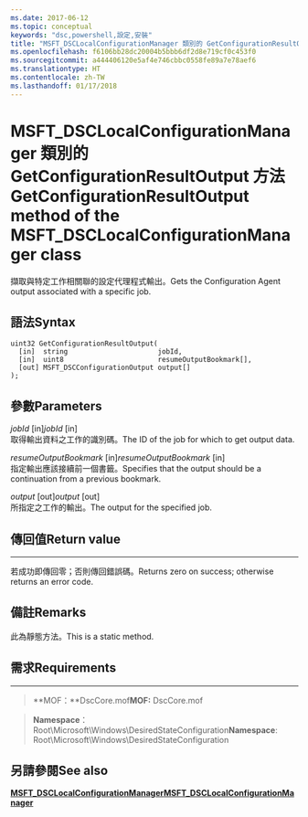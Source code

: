 ```yaml
---
ms.date: 2017-06-12
ms.topic: conceptual
keywords: "dsc,powershell,設定,安裝"
title: "MSFT_DSCLocalConfigurationManager 類別的 GetConfigurationResultOutput 方法"
ms.openlocfilehash: f6106bb28dc20004b5bbb6df2d8e719cf0c453f0
ms.sourcegitcommit: a444406120e5af4e746cbbc0558fe89a7e78aef6
ms.translationtype: HT
ms.contentlocale: zh-TW
ms.lasthandoff: 01/17/2018
---
```

# <a name="getconfigurationresultoutput-method-of-the-msftdsclocalconfigurationmanager-class"></a><span data-ttu-id="c6ec1-103">MSFT_DSCLocalConfigurationManager 類別的 GetConfigurationResultOutput 方法</span><span class="sxs-lookup"><span data-stu-id="c6ec1-103">GetConfigurationResultOutput method of the MSFT_DSCLocalConfigurationManager class</span></span>

<span data-ttu-id="c6ec1-104">擷取與特定工作相關聯的設定代理程式輸出。</span><span class="sxs-lookup"><span data-stu-id="c6ec1-104">Gets the Configuration Agent output associated with a specific job.</span></span>

<a name="syntax"></a><span data-ttu-id="c6ec1-105">語法</span><span class="sxs-lookup"><span data-stu-id="c6ec1-105">Syntax</span></span>
------

```mof
uint32 GetConfigurationResultOutput(
  [in]  string                      jobId,
  [in]  uint8                       resumeOutputBookmark[],
  [out] MSFT_DSCConfigurationOutput output[]
);
```

<a name="parameters"></a><span data-ttu-id="c6ec1-106">參數</span><span class="sxs-lookup"><span data-stu-id="c6ec1-106">Parameters</span></span>
----------

<span data-ttu-id="c6ec1-107">*jobId* \[in\]</span><span class="sxs-lookup"><span data-stu-id="c6ec1-107">*jobId* \[in\]</span></span>  
<span data-ttu-id="c6ec1-108">取得輸出資料之工作的識別碼。</span><span class="sxs-lookup"><span data-stu-id="c6ec1-108">The ID of the job for which to get output data.</span></span>

<span data-ttu-id="c6ec1-109">*resumeOutputBookmark* \[in\]</span><span class="sxs-lookup"><span data-stu-id="c6ec1-109">*resumeOutputBookmark* \[in\]</span></span>  
<span data-ttu-id="c6ec1-110">指定輸出應該接續前一個書籤。</span><span class="sxs-lookup"><span data-stu-id="c6ec1-110">Specifies that the output should be a continuation from a previous bookmark.</span></span>

<span data-ttu-id="c6ec1-111">*output* \[out\]</span><span class="sxs-lookup"><span data-stu-id="c6ec1-111">*output* \[out\]</span></span>  
<span data-ttu-id="c6ec1-112">所指定之工作的輸出。</span><span class="sxs-lookup"><span data-stu-id="c6ec1-112">The output for the specified job.</span></span>

## <a name="return-value"></a><span data-ttu-id="c6ec1-113">傳回值</span><span class="sxs-lookup"><span data-stu-id="c6ec1-113">Return value</span></span>
------------

<span data-ttu-id="c6ec1-114">若成功即傳回零；否則傳回錯誤碼。</span><span class="sxs-lookup"><span data-stu-id="c6ec1-114">Returns zero on success; otherwise returns an error code.</span></span>

## <a name="remarks"></a><span data-ttu-id="c6ec1-115">備註</span><span class="sxs-lookup"><span data-stu-id="c6ec1-115">Remarks</span></span>

<span data-ttu-id="c6ec1-116">此為靜態方法。</span><span class="sxs-lookup"><span data-stu-id="c6ec1-116">This is a static method.</span></span>

## <a name="requirements"></a><span data-ttu-id="c6ec1-117">需求</span><span class="sxs-lookup"><span data-stu-id="c6ec1-117">Requirements</span></span>
------------
><span data-ttu-id="c6ec1-118">**MOF：**DscCore.mof</span><span class="sxs-lookup"><span data-stu-id="c6ec1-118">**MOF:** DscCore.mof</span></span>

><span data-ttu-id="c6ec1-119">**Namespace**：Root\Microsoft\Windows\DesiredStateConfiguration</span><span class="sxs-lookup"><span data-stu-id="c6ec1-119">**Namespace**: Root\Microsoft\Windows\DesiredStateConfiguration</span></span>


## <a name="see-also"></a><span data-ttu-id="c6ec1-120">另請參閱</span><span class="sxs-lookup"><span data-stu-id="c6ec1-120">See also</span></span>


[<span data-ttu-id="c6ec1-121">**MSFT_DSCLocalConfigurationManager**</span><span class="sxs-lookup"><span data-stu-id="c6ec1-121">**MSFT_DSCLocalConfigurationManager**</span></span>](msft-dsclocalconfigurationmanager.md)

 

 



